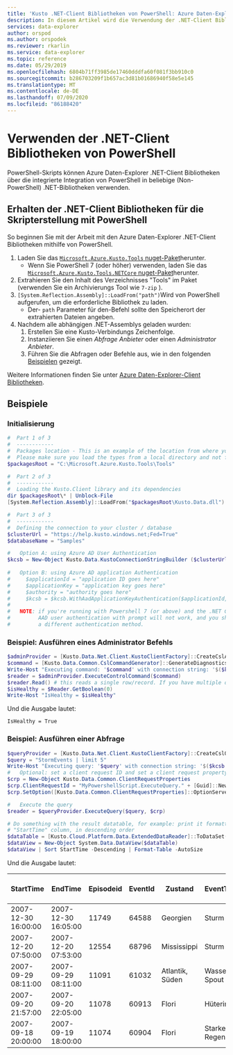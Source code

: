 ```yaml
---
title: 'Kusto .NET-Client Bibliotheken von PowerShell: Azure Daten-Explorer'
description: In diesem Artikel wird die Verwendung der .NET-Client Bibliotheken von PowerShell in Azure Daten-Explorer beschrieben.
services: data-explorer
author: orspod
ms.author: orspodek
ms.reviewer: rkarlin
ms.service: data-explorer
ms.topic: reference
ms.date: 05/29/2019
ms.openlocfilehash: 6804b71ff3985de17460dddfa60f081f3bb910c0
ms.sourcegitcommit: b286703209f1b657ac3d81b01686940f58e5e145
ms.translationtype: MT
ms.contentlocale: de-DE
ms.lasthandoff: 07/09/2020
ms.locfileid: "86188420"
---
```

# <a name="using-the-net-client-libraries-from-powershell"></a>Verwenden der .NET-Client Bibliotheken von PowerShell

PowerShell-Skripts können Azure Daten-Explorer .NET-Client Bibliotheken über die integrierte Integration von PowerShell in beliebige (Non-PowerShell) .NET-Bibliotheken verwenden.

## <a name="getting-the-net-client-libraries-for-scripting-with-powershell"></a>Erhalten der .NET-Client Bibliotheken für die Skripterstellung mit PowerShell

So beginnen Sie mit der Arbeit mit den Azure Daten-Explorer .NET-Client Bibliotheken mithilfe von PowerShell.

1. Laden Sie das [ `Microsoft.Azure.Kusto.Tools` nuget-Paket](https://www.nuget.org/packages/Microsoft.Azure.Kusto.Tools/)herunter.
    * Wenn Sie PowerShell 7 (oder höher) verwenden, laden Sie das [ `Microsoft.Azure.Kusto.Tools.NETCore` nuget-Paket](https://www.nuget.org/packages/Microsoft.Azure.Kusto.Tools.NETCore/)herunter.
1. Extrahieren Sie den Inhalt des Verzeichnisses "Tools" im Paket (verwenden Sie ein Archivierungs Tool wie `7-zip` ).
1. `[System.Reflection.Assembly]::LoadFrom("path")`Wird von PowerShell aufgerufen, um die erforderliche Bibliothek zu laden. 
    * Der- `path` Parameter für den-Befehl sollte den Speicherort der extrahierten Dateien angeben.
1. Nachdem alle abhängigen .NET-Assemblys geladen wurden:
   1. Erstellen Sie eine Kusto-Verbindungs Zeichenfolge.
   1. Instanziieren Sie einen *Abfrage Anbieter* oder einen *Administrator Anbieter*.
   1. Führen Sie die Abfragen oder Befehle aus, wie in den folgenden [Beispielen](powershell.md#examples) gezeigt.

Weitere Informationen finden Sie unter [Azure Daten-Explorer-Client Bibliotheken](../netfx/about-kusto-data.md).

## <a name="examples"></a>Beispiele

### <a name="initialization"></a>Initialisierung

```powershell
#  Part 1 of 3
#  ------------
#  Packages location - This is an example of the location from where you extract the Microsoft.Azure.Kusto.Tools package.
#  Please make sure you load the types from a local directory and not from a remote share.
$packagesRoot = "C:\Microsoft.Azure.Kusto.Tools\Tools"

#  Part 2 of 3
#  ------------
#  Loading the Kusto.Client library and its dependencies
dir $packagesRoot\* | Unblock-File
[System.Reflection.Assembly]::LoadFrom("$packagesRoot\Kusto.Data.dll")

#  Part 3 of 3
#  ------------
#  Defining the connection to your cluster / database
$clusterUrl = "https://help.kusto.windows.net;Fed=True"
$databaseName = "Samples"

#   Option A: using Azure AD User Authentication
$kcsb = New-Object Kusto.Data.KustoConnectionStringBuilder ($clusterUrl, $databaseName)
 
#   Option B: using Azure AD application Authentication
#     $applicationId = "application ID goes here"
#     $applicationKey = "application key goes here"
#     $authority = "authority goes here"
#     $kcsb = $kcsb.WithAadApplicationKeyAuthentication($applicationId, $applicationKey, $authority)
#
#   NOTE: if you're running with Powershell 7 (or above) and the .NET Core library,
#         AAD user authentication with prompt will not work, and you should choose
#         a different authentication method.
```

### <a name="example-running-an-admin-command"></a>Beispiel: Ausführen eines Administrator Befehls

```powershell
$adminProvider = [Kusto.Data.Net.Client.KustoClientFactory]::CreateCslAdminProvider($kcsb)
$command = [Kusto.Data.Common.CslCommandGenerator]::GenerateDiagnosticsShowCommand()
Write-Host "Executing command: '$command' with connection string: '$($kcsb.ToString())'"
$reader = $adminProvider.ExecuteControlCommand($command)
$reader.Read() # this reads a single row/record. If you have multiple ones returned, you can read in a loop 
$isHealthy = $Reader.GetBoolean(0)
Write-Host "IsHealthy = $isHealthy"
```

Und die Ausgabe lautet:
```
IsHealthy = True
```

### <a name="example-running-a-query"></a>Beispiel: Ausführen einer Abfrage

```powershell
$queryProvider = [Kusto.Data.Net.Client.KustoClientFactory]::CreateCslQueryProvider($kcsb)
$query = "StormEvents | limit 5"
Write-Host "Executing query: '$query' with connection string: '$($kcsb.ToString())'"
#   Optional: set a client request ID and set a client request property (e.g. Server Timeout)
$crp = New-Object Kusto.Data.Common.ClientRequestProperties
$crp.ClientRequestId = "MyPowershellScript.ExecuteQuery." + [Guid]::NewGuid().ToString()
$crp.SetOption([Kusto.Data.Common.ClientRequestProperties]::OptionServerTimeout, [TimeSpan]::FromSeconds(30))

#   Execute the query
$reader = $queryProvider.ExecuteQuery($query, $crp)

# Do something with the result datatable, for example: print it formatted as a table, sorted by the 
# "StartTime" column, in descending order
$dataTable = [Kusto.Cloud.Platform.Data.ExtendedDataReader]::ToDataSet($reader).Tables[0]
$dataView = New-Object System.Data.DataView($dataTable)
$dataView | Sort StartTime -Descending | Format-Table -AutoSize
```

Und die Ausgabe lautet:

|StartTime           |EndTime             |Episodeid |EventId |Zustand          |EventType         |Verletzen von Verletzungen |Verletzung indirekt |Deathsdirect |Deathsindirect
|---------           |-------             |--------- |------- |-----          |---------         |-------------- |---------------- |------------ |--------------
|2007-12-30 16:00:00 |2007-12-30 16:05:00 |    11749 |  64588 |Georgien        |Sturm |             0 |               0 |           0 |             0
|2007-12-20 07:50:00 |2007-12-20 07:53:00 |    12554 |  68796 |Mississippi    |Sturm |             0 |               0 |           0 |             0
|2007-09-29 08:11:00 |2007-09-29 08:11:00 |    11091 |  61032 |Atlantik, Süden |Wasser-Spout       |             0 |               0 |           0 |             0
|2007-09-20 21:57:00 |2007-09-20 22:05:00 |    11078 |  60913 |Flori        |Hüterin           |             0 |               0 |           0 |             0
|2007-09-18 20:00:00 |2007-09-19 18:00:00 |    11074 |  60904 |Flori        |Starker Regen        |             0 |               0 |           0 |             0
